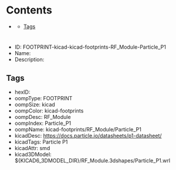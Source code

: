 



Contents
========

* [](#)
	* [Tags](#tags)

# 

- ID: FOOTPRINT-kicad-kicad-footprints-RF_Module-Particle_P1
- Name: 
- Description: 

## Tags

- hexID: 
- oompType: FOOTPRINT
- oompSize: kicad
- oompColor: kicad-footprints
- oompDesc: RF_Module
- oompIndex: Particle_P1
- oompName: kicad-footprints/RF_Module/Particle_P1
- kicadDesc: https://docs.particle.io/datasheets/p1-datasheet/
- kicadTags: Particle P1
- kicadAttr: smd
- kicad3DModel: ${KICAD6_3DMODEL_DIR}/RF_Module.3dshapes/Particle_P1.wrl
